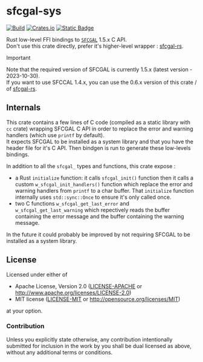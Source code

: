 # sfcgal-sys

[![Build](https://github.com/mthh/sfcgal-sys/actions/workflows/test.yml/badge.svg)](https://github.com/mthh/sfcgal-sys/actions/workflows/test.yml)
[![Crates.io](https://img.shields.io/crates/v/sfcgal-sys.svg)](https://crates.io/crates/sfcgal-sys)
[![Static Badge](https://img.shields.io/badge/documentation-0.7-green)](https://mthh.github.io/sfcgal-sys/sfcgal_sys/)

Rust low-level FFI bindings to [`SFCGAL`](https://sfcgal.gitlab.io/SFCGAL/) 1.5.x C API.  
Don't use this crate directly, prefer it's higher-level wrapper : [sfcgal-rs](https://github.com/mthh/sfcgal-rs).

> [!IMPORTANT]
> Note that the required version of SFCGAL is currently 1.5.x (latest version - 2023-10-30).  
> If you want to use SFCCAL 1.4.x, you can use the 0.6.x version of this crate / of [sfcgal-rs](https://github.com/mthh/sfcgal-rs).

## Internals

This crate contains a few lines of C code (compiled as a static library with `cc` crate) wrapping SFCGAL C API in order to replace the error and warning handlers (which use `printf` by default).  
It expects SFCGAL to be installed as a system library and that you have the header file for it's C API.
Then bindgen is run to generate these low-levels bindings.

In addition to all the `sfcgal_` types and functions, this crate expose :
- a Rust `initialize` function: it calls `sfcgal_init()` function then it calls a custom `w_sfcgal_init_handlers()` function which replace the error and warning handlers from `printf` to a char buffer. That `initialize` function internally uses `std::sync::Once` to ensure it's only called once.
- two C functions `w_sfcgal_get_last_error` and `w_sfcgal_get_last_warning` which repectively reads the buffer containing the error message and the buffer containing the warning message.

In the future it could probably be improved by not requiring SFCGAL to be installed as a system library.


## License

Licensed under either of
 * Apache License, Version 2.0 ([LICENSE-APACHE](LICENSE-APACHE) or http://www.apache.org/licenses/LICENSE-2.0)
 * MIT license ([LICENSE-MIT](LICENSE-MIT) or http://opensource.org/licenses/MIT)

at your option.

### Contribution

Unless you explicitly state otherwise, any contribution intentionally submitted
for inclusion in the work by you shall be dual licensed as above, without any
additional terms or conditions.
